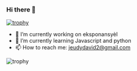 ### Hi there 👋
[![trophy](https://github-profile-trophy.vercel.app/?username=JeudyDavid)](https://github.com/JeudyDavid)





- 🔭 I’m currently working on eksponansyèl
- 🌱 I’m currently learning Javascript and python
- 📫 How to reach me: jeudydavid2@gmail.com

![trophy](https://github-profile-trophy.vercel.app/?username=JeudyDavid&title=Followers)

